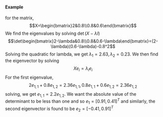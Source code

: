 #### Example
for the matrix, $$X=\begin{bmatrix}2&0.8\\0.8&0.6\end{bmatrix}$$We find the eigenvalues by solving $\det(X - \lambda I)$$$\det\begin{bmatrix}2-\lambda&0.8\\0.8&0.6-\lambda\end{bmatrix}=(2-\lambda)(0.6-\lambda)-0.8^2$$Solving the quadratic for lambda, we get $\lambda_1=2.63, \lambda_2=0.23$. We then find the eigenvector by solving $$Xe_i=\lambda_ie_i$$For the first eigenvalue, $$2e_{1,1}+0.8e_{1,2}=2.36e_{1,1}, 0.8e_{1,1}+0.6e_{1,2}=2.36e_{1,2}$$solving, we get $e_{1,1}=2.2e_{1,2}$. We want the absolute value of the determinant to be less than one and so $e_1 = [0.91, 0.41]^T$ and similarly, the second eigenvector is found to be $e_2=[-0.41, 0.91]^T$ 
